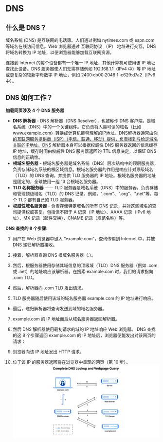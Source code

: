 # DNS

## 什么是 DNS？

域名系统 (DNS) 是互联网的电话簿。人们通过例如 nytimes.com 或 espn.com 等域名在线访问信息。Web 浏览器通过 互联网协议 （IP） 地址进行交互。DNS 将域名转换为 IP 地址，以便浏览器能够加载互联网资源。

连接到 Internet 的每个设备都有一个唯一 IP 地址，其他计算机可使用该 IP 地址查找此设备。DNS 服务器使人们无需存储例如 192.168.1.1（IPv4 中）等 IP 地址或更复杂的较新字母数字 IP 地址，例如 2400:cb00:2048:1::c629:d7a2（IPv6 中）。

## DNS 如何工作？

**加载网页涉及 4 个 DNS 服务器**

- **DNS 解析器** - DNS 解析器（DNS Resolver），也被称作 DNS 客户端，是域名系统（DNS）中的一个关键组件。它负责将人类可读的域名（比如 www.example.com）转换成计算机能够理解的IP地址。DNS解析器通常由你的互联网服务提供商（ISP）（电信、联通、移动）提供，负责找到与给定域名关联的IP地址。DNS 解析器本身可以根据权威性 DNS 服务器返回的信息缓存 IP 地址，缓存时间由权威性 DNS 服务器返回的 TTL 信息决定，以保证 DNS 信息的正确性。
- **根域名服务器** - 根域名服务器是域名系统（DNS）层次结构中的顶层服务器，负责存储域名系统的根区域信息。根域名服务器的作用是响应针对顶级域名（TLD）的 DNS 查询，并提供 TLD 服务器的 IP 地址。根域名服务器的地址是固定的，全球使用一组 13 台根域名服务器。
- **TLD 名称服务器** —— TLD 服务器是域名系统（DNS）中的服务器，负责存储和管理顶级域名（TLD）的 DNS 记录。例如，".com"、".org"、".net"等。每个 TLD 都有自己的 TLD 服务器。
- **权威性域名服务器** - 负责存储特定域名的所有 DNS 记录，并对这些域名的查询提供权威答复。包括但不限于 A 记录（IP 地址）、AAAA 记录（IPv6 地址）、MX 记录（邮件交换）、CNAME 记录（规范名称）等。

**DNS 查找的 8 个步骤**:

1. 用户在 Web 浏览器中键入 “example.com”，查询传输到 Internet 中，并被 DNS 递归解析器接收。
2. 接着，解析器查询 DNS 根域名服务器（.）。
3. 然后，根服务器使用存储其域信息的顶级域（TLD）DNS 服务器（例如 .com 或 .net）的地址响应该解析器。在搜索 example.com 时，我们的请求指向 .com TLD。
4. 然后，解析器向 .com TLD 发出请求。
5. TLD 服务器随后使用该域的域名服务器 example.com 的 IP 地址进行响应。
6. 最后，递归解析器将查询发送到域的域名服务器。
7. example.com 的 IP 地址而后从域名服务器返回解析器。
8. 然后 DNS 解析器使用最初请求的域的 IP 地址响应 Web 浏览器。
   DNS 查找的这 8 个步骤返回 example.com 的 IP 地址后，浏览器便能发出对该网页的请求：

9. 浏览器向该 IP 地址发出 HTTP 请求。
10. 位于该 IP 的服务器返回将在浏览器中呈现的网页（第 10 步）。
    ![](../assets/what_is_a_dns_server_dns_lookup.png)
